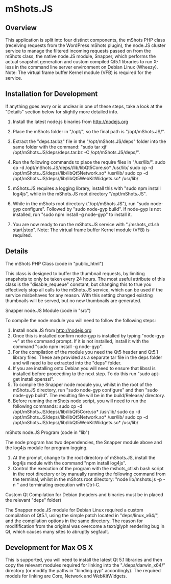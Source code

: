 
mShots.JS
=========

Overview
--------
This application is split into four distinct components, the mShots PHP class (receiving requests from the WordPress mShots plugin),
the node.JS cluster service to manage the filtered incoming requests passed on from the mShots class, the native node.JS module,
Snapper, which performs the actual snapshot generation and custom compiled Qt5.1 libraries to run X-less in the command line
server environment on Debian Linux (Wheezy). Note: The virtual frame buffer Kernel module (VFB) is required for the service.

Installation for Development
----------------------------
If anything goes awry or is unclear in one of these steps, take a look at the "Details" section below for slightly more detailed info.

1) Install the latest node.js binaries from http://nodejs.org

2) Place the mShots folder in "/opt/", so the final path is "/opt/mShots.JS/".

3) Extract the "deps.tar.bz" file in the "/opt/mShots.JS/deps" folder into the same folder with the command:
	"sudo tar xjf /opt/mShots.JS/deps/deps.tar.bz -C /opt/mShots.JS/deps/".

4) Run the following commands to place the require files in "/usr/lib/".
	sudo cp -d /opt/mShots.JS/deps/<platform>/lib/libQt5Core.so* /usr/lib/
    sudo cp -d /opt/mShots.JS/deps/<platform>/lib/libQt5Network.so* /usr/lib/
    sudo cp -d /opt/mShots.JS/deps/<platform>/lib/libQt5WebKitWidgets.so* /usr/lib/

5) mShots.JS requires a logging library, install this with "sudo npm install log4js", while in the mShots.JS root directory "/opt/mShots.JS".

6) While in the mShots root directory ("/opt/mShots.JS"), run "sudo node-gyp configure". Followed by "sudo node-gyp build".
	If node-gyp is not installed, run "sudo npm install -g node-gyp" to install it.

7) You are now ready to run the mShots.JS service with "./mshots_ctl.sh start|stop". Note: The virtual frame buffer Kernel module (VFB) is required.

Details
-------

The mShots PHP Class (code in "public_html")

This class is designed to buffer the thumbnail requests, by limiting snapshots to only be taken every 24 hours. The most useful attribute
of this class is the "disable_requeue" constant, but changing this to true you effectively stop all calls to the mShots.JS service, which
can be used if the service misbehaves for any reason. With this setting changed existing thumbnails will be served, but no new thumbnails
are generated.

Snapper node.JS Module (code in "src")

To compile the node module you will need to follow the following steps:
1. Install node.JS from http://nodejs.org
2. Once this is installed confirm node-gyp is installed by typing "node-gyp -v" at the command prompt.
	If it is not installed, install it with the command "sudo npm install -g node-gyp".
3. For the compilation of the module you need the Qt5 header and Qt5.1 library files. These are provided as a separate tar file in the deps
	folder and will need to be extracted into the "deps" folder.
4. If you are installing onto Debian you will need to ensure that libssl is installed before proceeding to the next step. To do this run
	"sudo apt-get install openssl".
5. To compile the Snapper node module you, whilst in the root of the mShots.JS directory, run "sudo node-gyp configure" and then
	"sudo node-gyp build". The resulting file will be in the build/Release/ directory.
6. Before running the mShots node script, you will need to run the following commands:
	sudo cp -d /opt/mShots.JS/deps/<platform>/lib/libQt5Core.so* /usr/lib/
    sudo cp -d /opt/mShots.JS/deps/<platform>/lib/libQt5Network.so* /usr/lib/
    sudo cp -d /opt/mShots.JS/deps/<platform>/lib/libQt5WebKitWidgets.so* /usr/lib/

mShots node.JS Program (code in "lib")

The node program has two dependencies, the Snapper module above and the log4js module for program logging.
1. At the prompt, change to the root directory of mShots.JS, install the log4js module with the command "npm install log4js".
2. Control the execution of the program with the mshots_ctl.sh bash script in the root directory or by manually running the
	following command from the terminal, whilst in the mShots root directory:
	"node lib/mshots.js -p <port number> -n <nun threads>" and terminating execution with Ctrl-C.

Custom Qt Compilation for Debian (headers and binaries must be in placed the relevant "deps" folder)

The Snapper node.JS module for Debian Linux required a custom compilation of Qt5.1, using the simple patch located in "deps/linux_x64/",
and the compilation options in the same directory. The reason for modifification from the original was overcome a text/glyph rendering bug
in Qt, which causes many sites to abruptly segfault.

Development for Max OS X
------------------------

This is supported, you will need to install the latest Qt 5.1 libraries and then copy the relevant modules required for linking into the
"./deps/darwin_x64/" directory (or modify the paths in "binding.gyp" accordingly). The required models for linking are Core, Network and WebKitWidgets.
